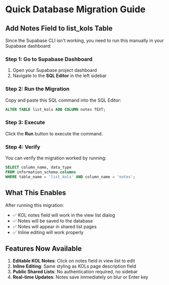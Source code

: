 # Quick Database Migration Guide

## Add Notes Field to list_kols Table

Since the Supabase CLI isn't working, you need to run this manually in your Supabase dashboard:

### Step 1: Go to Supabase Dashboard
1. Open your Supabase project dashboard
2. Navigate to the **SQL Editor** in the left sidebar

### Step 2: Run the Migration
Copy and paste this SQL command into the SQL Editor:

```sql
ALTER TABLE list_kols ADD COLUMN notes TEXT;
```

### Step 3: Execute
Click the **Run** button to execute the command.

### Step 4: Verify
You can verify the migration worked by running:
```sql
SELECT column_name, data_type 
FROM information_schema.columns 
WHERE table_name = 'list_kols' AND column_name = 'notes';
```

## What This Enables

After running this migration:
- ✅ KOL notes field will work in the view list dialog
- ✅ Notes will be saved to the database
- ✅ Notes will appear in shared list pages
- ✅ Inline editing will work properly

## Features Now Available

1. **Editable KOL Notes**: Click on notes field in view list to edit
2. **Inline Editing**: Same styling as KOLs page description field
3. **Public Shared Lists**: No authentication required, no sidebar
4. **Real-time Updates**: Notes save immediately on blur or Enter key
